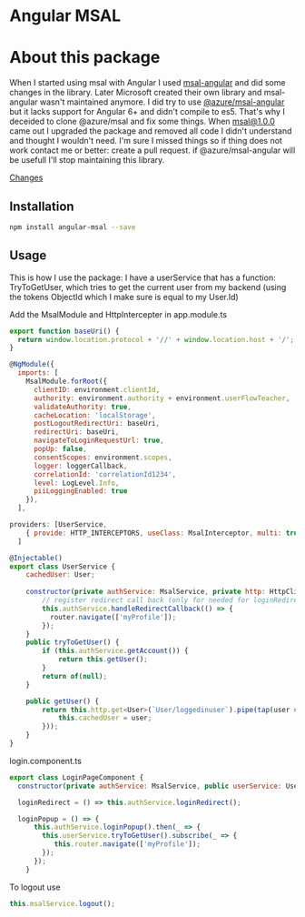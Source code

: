 
Angular MSAL
=================================================================

# About this package
When I started using msal with Angular I used <a href="https://github.com/benbaran/msal-angular">msal-angular</a> and did some changes in the library. Later Microsoft created their own library and msal-angular wasn't maintained anymore. I did try to use <a href="https://github.com/AzureAD/microsoft-authentication-library-for-js/">@azure/msal-angular</a> but it lacks support for Angular 6+ and didn't compile to es5. That's why I deceided to clone @azure/msal and fix some things. When msal@1.0.0 came out I upgraded the package and removed all code I didn't understand and thought I wouldn't need. I'm sure I missed things so if thing does not work contact me or better: create a pull request. if @azure/msal-angular will be usefull I'll stop maintaining this library.

<a href="https://github.com/Marcelh1983/angular-msal/blob/master/changelog.md">Changes</a>
## Installation

```sh
npm install angular-msal --save
```

## Usage

This is how I use the package:
I have a userService that has a function: TryToGetUser, which tries to get the current user from
my backend (using the tokens ObjectId which I make sure is equal to my User.Id)

Add the MsalModule and HttpIntercepter in app.module.ts

```js 
export function baseUri() {
  return window.location.protocol + '//' + window.location.host + '/';
}

@NgModule({
  imports: [
    MsalModule.forRoot({
      clientID: environment.clientId,
      authority: environment.authority + environment.userFlowTeacher,
      validateAuthority: true,
      cacheLocation: 'localStorage',
      postLogoutRedirectUri: baseUri,
      redirectUri: baseUri,
      navigateToLoginRequestUrl: true,
      popUp: false,
      consentScopes: environment.scopes,
      logger: loggerCallback,
      correlationId: 'correlationId1234',
      level: LogLevel.Info,
      piiLoggingEnabled: true
    }),
  ],
```    

```js 
providers: [UserService,
    { provide: HTTP_INTERCEPTORS, useClass: MsalInterceptor, multi: true }
  ]
```

```js
@Injectable()
export class UserService {
    cachedUser: User;
    
    constructor(private authService: MsalService, private http: HttpClient) {
        // register redirect call back (only for needed for loginRedirect)
        this.authService.handleRedirectCallback(() => {  
          router.navigate(['myProfile']);
        });
    }
    public tryToGetUser() {
        if (this.authService.getAccount()) {
            return this.getUser();
        }
        return of(null);
    }

    public getUser() {
        return this.http.get<User>(`User/loggedinuser`).pipe(tap(user => {
            this.cachedUser = user;
        }));
    }
}

```

login.component.ts

```js
export class LoginPageComponent {
  constructor(private authService: MsalService, public userService: UserService, private router: Router) {

  loginRedirect = () => this.authService.loginRedirect();

  loginPopup = () => {
      this.authService.loginPopup().then(_ => {
        this.userService.tryToGetUser().subscribe(_ => {
           this.router.navigate(['myProfile']);
        });
      });
    }
```

To logout use 

```js
this.msalService.logout();
```


